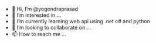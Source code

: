 - 👋 Hi, I’m @yogendraprasad
- 👀 I’m interested in ...
- 🌱 I’m currently learning web api using .net c# and python
- 💞️ I’m looking to collaborate on ...
- 📫 How to reach me ...

<!---
yogendraprasad/yogendraprasad is a ✨ special ✨ repository because its `README.md` (this file) appears on your GitHub profile.
You can click the Preview link to take a look at your changes.
--->
